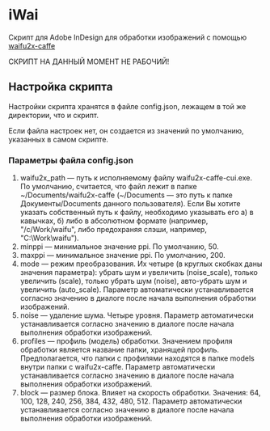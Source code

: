 ﻿# iWai

Скрипт для Adobe InDesign для обработки изображений с помощью [waifu2x-caffe](https://github.com/lltcggie/waifu2x-caffe/)

СКРИПТ НА ДАННЫЙ МОМЕНТ НЕ РАБОЧИЙ!

## Настройка скрипта

Настройки скрипта хранятся в файле config.json, лежащем в той же директории, что и скрипт.

Если файла настроек нет, он создается из значений по умолчанию, указанных в самом скрипте.

### Параметры файла config.json

1. waifu2x_path — путь к исполняемому файлу waifu2x-caffe-cui.exe. По умолчанию, считается, что файл лежит в папке \~/Documents/waifu2x-caffe (\~/Documents — это путь к папке Документы/Documents данного пользователя). Если Вы хотите указать собственный путь к файлу, необходимо указывать его а) в кавычках, б) либо в абсолютном формате (например, "/c/Work/waifu", либо предохраняя слэши, например, "C:\\Work\\waifu").
2. minppi — минимальное значение ppi. По умолчанию, 50.
3. maxppi — минимальное значение ppi. По умолчанию, 200.
4. mode — режим преобразования. Их четыре (в круглых скобках даны значения параметра): убрать шум и увеличить (noise_scale), только увеличить (scale), только убрать шум (noise), авто-убрать шум и увеличить (auto_scale). Параметр автоматически устанавливается согласно значению в диалоге после начала выполнения обработки изображений.
5. noise — удаление шума. Четыре уровня. Параметр автоматически устанавливается согласно значению в диалоге после начала выполнения обработки изображений.
6. profiles — профиль (модель) обработки. Значением профиля обработки является название папки, хранящей профиль. Предполагается, что папки с профилями находятся в папке models внутри папки с waifu2x-caffe. Параметр автоматически устанавливается согласно значению в диалоге после начала выполнения обработки изображений.
7. block — размер блока. Влияет на скорость обработки. Значения: 64, 100, 128, 240, 256, 384, 432, 480, 512. Параметр автоматически устанавливается согласно значению в диалоге после начала выполнения обработки изображений.
